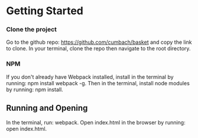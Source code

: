 # Getting Started

### Clone the project
Go to the github repo: https://github.com/cumbach/basket and copy the link to clone.
In your terminal, clone the repo then navigate to the root directory.

### NPM
If you don't already have Webpack installed, install in the terminal by running: npm install webpack -g.
Then in the terminal, install node modules by running: npm install.

## Running and Opening
In the terminal, run: webpack.
Open index.html in the browser by running: open index.html.
